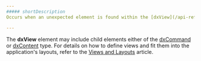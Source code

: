 ```yaml
---
##### shortDescription
Occurs when an unexpected element is found within the [dxView](/api-reference/40%20SPA%20Framework/Markup%20Components/dxView '/Documentation/ApiReference/SPA_Framework/Markup_Components/dxView/') element.

---
```

The **dxView** element may include child elements either of the [dxCommand](/api-reference/40%20SPA%20Framework/Markup%20Components/dxCommand '/Documentation/ApiReference/SPA_Framework/Markup_Components/dxCommand/') or [dxContent](/api-reference/40%20SPA%20Framework/Markup%20Components/dxContent '/Documentation/ApiReference/SPA_Framework/Markup_Components/dxContent/') type. For details on how to define views and fit them into the application's layouts, refer to the [Views and Layouts](/Documentation/17_2/Guide/SPA_Framework/Views_and_Layouts/) article.
